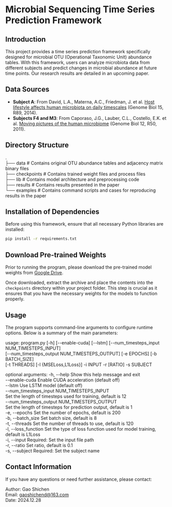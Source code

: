# Microbial Sequencing Time Series Prediction Framework

## Introduction  

This project provides a time series prediction framework specifically designed for microbial OTU (Operational Taxonomic Unit) abundance tables. With this framework, users can analyze microbiota data from different subjects and predict changes in microbial abundance at future time points. Our research results are detailed in an upcoming paper.  

## Data Sources

- **Subject A**: From David, L.A., Materna, A.C., Friedman, J. et al. [Host lifestyle affects human microbiota on daily timescales](https://doi.org/10.1186/gb-2014-15-7-r89) (Genome Biol 15, R89, 2014).  
- **Subjects F4 and M3**: From Caporaso, J.G., Lauber, C.L., Costello, E.K. et al. [Moving pictures of the human microbiome](https://doi.org/10.1186/gb-2011-12-5-r50) (Genome Biol 12, R50, 2011).  

## Directory Structure  
.  
├── data                    # Contains original OTU abundance tables and adjacency matrix binary files  
├── checkpoints             # Contains trained weight files and process files  
├── lib                     # Contains model architecture and preprocessing code  
├── results                 # Contains results presented in the paper  
└── examples                # Contains command scripts and cases for reproducing results in the paper  


## Installation of Dependencies  

Before using this framework, ensure that all necessary Python libraries are installed:  

```bash
pip install -r requirements.txt  
```

## Download Pre-trained Weights  

Prior to running the program, please download the pre-trained model weights from [Google Drive](https://drive.google.com/drive/folders/19ZM7L4_L7fskJVzECu6tS0jEXR0oD-IS?usp=drive_link).  

Once downloaded, extract the archive and place the contents into the `checkpoints` directory within your project folder. This step is crucial as it ensures that you have the necessary weights for the models to function properly.   

## Usage
The program supports command-line arguments to configure runtime options. Below is a summary of the main parameters:  

usage: program.py [-h] [--enable-cuda] [--lstm] [--num_timesteps_input NUM_TIMESTEPS_INPUT]  
                 [--num_timesteps_output NUM_TIMESTEPS_OUTPUT] [-e EPOCHS] [-b BATCH_SIZE]  
                 [-t THREADS] [-l {MSELoss,L1Loss}] -i INPUT -r [RATIO] -s SUBJECT  

optional arguments:
  -h, --help            Show this help message and exit  
  --enable-cuda         Enable CUDA acceleration (default off)  
  --lstm                Use LSTM model (default off)  
  --num_timesteps_input NUM_TIMESTEPS_INPUT  
                        Set the length of timesteps used for training, default is 12  
  --num_timesteps_output NUM_TIMESTEPS_OUTPUT  
                        Set the length of timesteps for prediction output, default is 1  
  -e, --epochs          Set the number of epochs, default is 200  
  -b, --batch_size      Set batch size, default is 8  
  -t, --threads         Set the number of threads to use, default is 120  
  -l, --loss_function   Set the type of loss function used for model training, default is L1Loss  
  -i, --input           Required: Set the input file path  
  -r, --ratio           Set ratio, default is 0.1  
  -s, --subject         Required: Set the subject name  


## Contact Information
If you have any questions or need further assistance, please contact:  

Author: Gao Shichen   
Email: gaoshichend@163.com  
Date: 2024.12.28  

